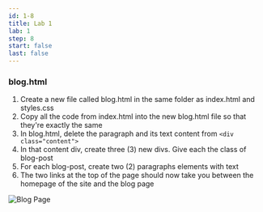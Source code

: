 ```yaml
---
id: 1-8
title: Lab 1
lab: 1
step: 8
start: false
last: false
---
```


### blog.html

1. Create a new file called blog.html in the same folder as index.html and styles.css
2. Copy all the code from index.html into the new blog.html file so that they're exactly the same
3. In blog.html, delete the paragraph and its text content from `<div class="content">`
4. In that content div, create three (3) new divs. Give each the class of blog-post
5. For each blog-post, create two (2) paragraphs elements with text
6. The two links at the top of the page should now take you between the homepage of the site and the blog page

![Blog Page](/lab1/vcs_blogmarkup.png)